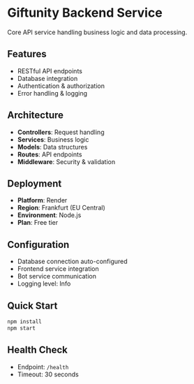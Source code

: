 # Giftunity Backend Service

Core API service handling business logic and data processing.

## Features
- RESTful API endpoints
- Database integration
- Authentication & authorization
- Error handling & logging

## Architecture
- **Controllers**: Request handling
- **Services**: Business logic
- **Models**: Data structures
- **Routes**: API endpoints
- **Middleware**: Security & validation

## Deployment
- **Platform**: Render
- **Region**: Frankfurt (EU Central)
- **Environment**: Node.js
- **Plan**: Free tier

## Configuration
- Database connection auto-configured
- Frontend service integration
- Bot service communication
- Logging level: Info

## Quick Start
```bash
npm install
npm start
```

## Health Check
- Endpoint: `/health`
- Timeout: 30 seconds

